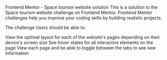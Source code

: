 Frontend Mentor - Space tourism website solution
This is a solution to the Space tourism website challenge on Frontend Mentor. Frontend Mentor challenges help you improve your coding skills by building realistic projects.

The challenge
Users should be able to:

View the optimal layout for each of the website's pages depending on their device's screen size
See hover states for all interactive elements on the page
View each page and be able to toggle between the tabs to see new information


